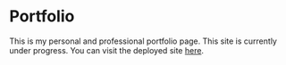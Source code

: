 # Portfolio
This is my personal and professional portfolio page. This site is currently under progress. You can visit the deployed site [here](https://philalewis-portfolio.herokuapp.com/).